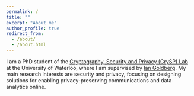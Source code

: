 ```yaml
---
permalink: /
title: ""
excerpt: "About me"
author_profile: true
redirect_from: 
  - /about/
  - /about.html
---
```


I am a PhD student of the [Cryptography, Security and Privacy (CrySP) Lab](https://crysp.uwaterloo.ca/) at the University of Waterloo, where I am supervised by [Ian Goldberg](https://cs.uwaterloo.ca/~iang/). My main research interests are security and privacy, focusing on designing solutions for enabling privacy-preserving communications and data analytics online.
